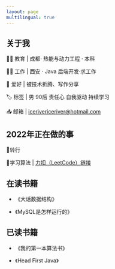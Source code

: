 ```yaml
---
layout: page
multilingual: true
---
```


## 关于我

👨‍🎓 教育 | 成都· 热能与动力工程 · 本科

👨‍💻 工作 | 西安 · Java 后端开发·求工作

🎃 爱好 | 被技术折腾、写作分享

🏷️ 标签 | 男 90后 责任心 自我驱动 持续学习 

📥 邮箱 | icerivericeriver@hotmail.com

## 2022年正在做的事

💠转行

💠学习算法 | [力扣（LeetCode）链接](https://leetcode.cn/u/magical-i3orgjfo/)

## 在读书籍

<!-- - ![](https://my-hugo-blog.oss-cn-beijing.aliyuncs.com/maven/202209291248941.png) -->
- 《大话数据结构》

- 《MySQL是怎样运行的》

## 已读书籍

- 《我的第一本算法书》

- 《Head First Java》
